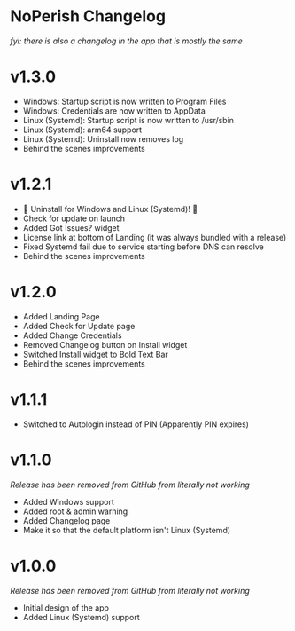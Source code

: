 # NoPerish Changelog
*fyi: there is also a changelog in the app that is mostly the same*

# v1.3.0

- Windows: Startup script is now written to Program Files
- Windows: Credentials are now written to AppData
- Linux (Systemd): Startup script is now written to /usr/sbin
- Linux (Systemd): arm64 support
- Linux (Systemd): Uninstall now removes log
- Behind the scenes improvements

# v1.2.1

- 🎉 Uninstall for Windows and Linux (Systemd)! 🎉
- Check for update on launch
- Added Got Issues? widget
- License link at bottom of Landing (it was always bundled with a release)
- Fixed Systemd fail due to service starting before DNS can resolve
- Behind the scenes improvements

# v1.2.0

- Added Landing Page
- Added Check for Update page
- Added Change Credentials
- Removed Changelog button on Install widget
- Switched Install widget to Bold Text Bar
- Behind the scenes improvements

# v1.1.1

- Switched to Autologin instead of PIN (Apparently PIN expires)

# v1.1.0
*Release has been removed from GitHub from literally not working*

- Added Windows support
- Added root & admin warning
- Added Changelog page
- Make it so that the default platform isn't Linux (Systemd)

# v1.0.0
*Release has been removed from GitHub from literally not working*

- Initial design of the app
- Added Linux (Systemd) support